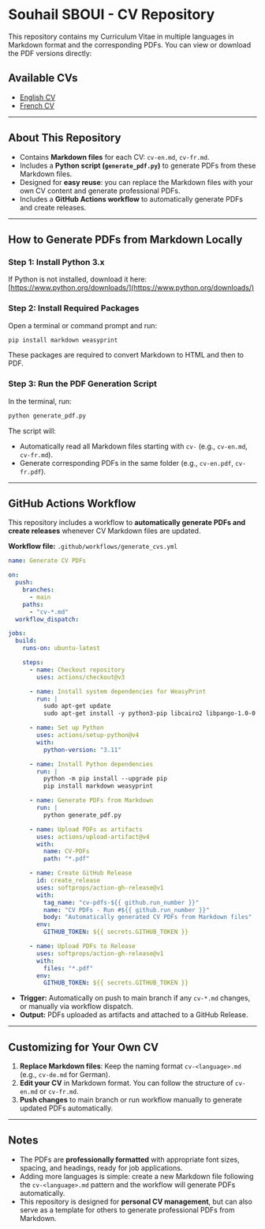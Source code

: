 # Souhail SBOUI - CV Repository

This repository contains my Curriculum Vitae in multiple languages in Markdown format and the corresponding PDFs. You can view or download the PDF versions directly:

## Available CVs

- [English CV](cv-en.md)
- [French CV](cv-fr.md)

---

## About This Repository

- Contains **Markdown files** for each CV: `cv-en.md`, `cv-fr.md`.
- Includes a **Python script (`generate_pdf.py`)** to generate PDFs from these Markdown files.
- Designed for **easy reuse**: you can replace the Markdown files with your own CV content and generate professional PDFs.
- Includes a **GitHub Actions workflow** to automatically generate PDFs and create releases.

---

## How to Generate PDFs from Markdown Locally

### Step 1: Install Python 3.x

If Python is not installed, download it here: [https://www.python.org/downloads/](https://www.python.org/downloads/)

### Step 2: Install Required Packages

Open a terminal or command prompt and run:

```bash
pip install markdown weasyprint
```

These packages are required to convert Markdown to HTML and then to PDF.

### Step 3: Run the PDF Generation Script

In the terminal, run:

```bash
python generate_pdf.py
```

The script will:

- Automatically read all Markdown files starting with `cv-` (e.g., `cv-en.md`, `cv-fr.md`).
- Generate corresponding PDFs in the same folder (e.g., `cv-en.pdf`, `cv-fr.pdf`).

---

## GitHub Actions Workflow

This repository includes a workflow to **automatically generate PDFs and create releases** whenever CV Markdown files are updated.

**Workflow file:** `.github/workflows/generate_cvs.yml`

```yaml
name: Generate CV PDFs

on:
  push:
    branches:
      - main
    paths:
      - "cv-*.md"
  workflow_dispatch:

jobs:
  build:
    runs-on: ubuntu-latest

    steps:
      - name: Checkout repository
        uses: actions/checkout@v3

      - name: Install system dependencies for WeasyPrint
        run: |
          sudo apt-get update
          sudo apt-get install -y python3-pip libcairo2 libpango-1.0-0 libgdk-pixbuf2.0-0 libffi-dev shared-mime-info

      - name: Set up Python
        uses: actions/setup-python@v4
        with:
          python-version: "3.11"

      - name: Install Python dependencies
        run: |
          python -m pip install --upgrade pip
          pip install markdown weasyprint

      - name: Generate PDFs from Markdown
        run: |
          python generate_pdf.py

      - name: Upload PDFs as artifacts
        uses: actions/upload-artifact@v4
        with:
          name: CV-PDFs
          path: "*.pdf"

      - name: Create GitHub Release
        id: create_release
        uses: softprops/action-gh-release@v1
        with:
          tag_name: "cv-pdfs-${{ github.run_number }}"
          name: "CV PDFs - Run #${{ github.run_number }}"
          body: "Automatically generated CV PDFs from Markdown files"
        env:
          GITHUB_TOKEN: ${{ secrets.GITHUB_TOKEN }}

      - name: Upload PDFs to Release
        uses: softprops/action-gh-release@v1
        with:
          files: "*.pdf"
        env:
          GITHUB_TOKEN: ${{ secrets.GITHUB_TOKEN }}
```

- **Trigger:** Automatically on push to main branch if any `cv-*.md` changes, or manually via workflow dispatch.
- **Output:** PDFs uploaded as artifacts and attached to a GitHub Release.

---

## Customizing for Your Own CV

1. **Replace Markdown files**: Keep the naming format `cv-<language>.md` (e.g., `cv-de.md` for German).
2. **Edit your CV** in Markdown format. You can follow the structure of `cv-en.md` or `cv-fr.md`.
3. **Push changes** to main branch or run workflow manually to generate updated PDFs automatically.

---

## Notes

- The PDFs are **professionally formatted** with appropriate font sizes, spacing, and headings, ready for job applications.
- Adding more languages is simple: create a new Markdown file following the `cv-<language>.md` pattern and the workflow will generate PDFs automatically.
- This repository is designed for **personal CV management**, but can also serve as a template for others to generate professional PDFs from Markdown.

